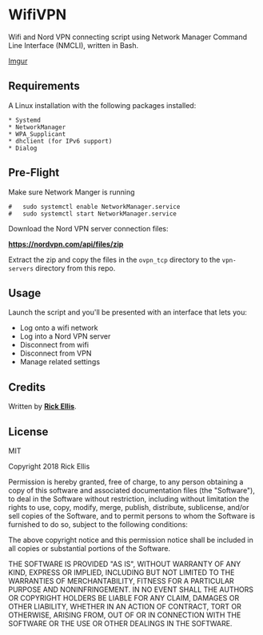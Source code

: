 # WifiVPN
Wifi and Nord VPN connecting script using Network Manager Command Line Interface (NMCLI), written in Bash.

[Imgur](https://i.imgur.com/Afnge6x.png)

## Requirements
A Linux installation with the following packages installed:

    * Systemd
    * NetworkManager
    * WPA_Supplicant
    * dhclient (for IPv6 support)
    * Dialog

## Pre-Flight
Make sure Network Manger is running

    #   sudo systemctl enable NetworkManager.service
    #   sudo systemctl start NetworkManager.service

Download the Nord VPN server connection files:

__https://nordvpn.com/api/files/zip__

Extract the zip and copy the files in the `ovpn_tcp` directory to the `vpn-servers` directory from this repo.

## Usage
Launch the script and you'll be presented with an interface that lets you:

* Log onto a wifi network
* Log into a Nord VPN server
* Disconnect from wifi
* Disconnect from VPN
* Manage related settings


## Credits

Written by __[Rick Ellis](http://rickellis.com/)__.

## License

MIT

Copyright 2018 Rick Ellis

Permission is hereby granted, free of charge, to any person obtaining a copy of this software and associated documentation files (the "Software"), to deal in the Software without restriction, including without limitation the rights to use, copy, modify, merge, publish, distribute, sublicense, and/or sell copies of the Software, and to permit persons to whom the Software is furnished to do so, subject to the following conditions:

The above copyright notice and this permission notice shall be included in all copies or substantial portions of the Software.

THE SOFTWARE IS PROVIDED "AS IS", WITHOUT WARRANTY OF ANY KIND, EXPRESS OR IMPLIED, INCLUDING BUT NOT LIMITED TO THE WARRANTIES OF MERCHANTABILITY, FITNESS FOR A PARTICULAR PURPOSE AND NONINFRINGEMENT. IN NO EVENT SHALL THE AUTHORS OR COPYRIGHT HOLDERS BE LIABLE FOR ANY CLAIM, DAMAGES OR OTHER LIABILITY, WHETHER IN AN ACTION OF CONTRACT, TORT OR OTHERWISE, ARISING FROM, OUT OF OR IN CONNECTION WITH THE SOFTWARE OR THE USE OR OTHER DEALINGS IN THE SOFTWARE.
